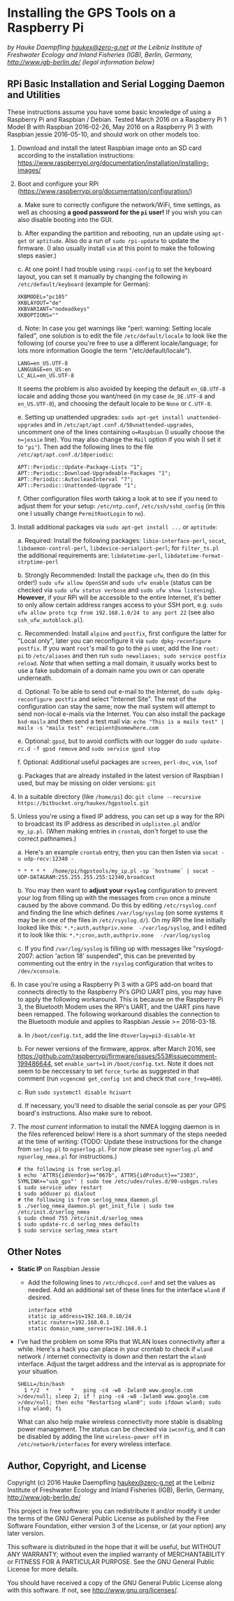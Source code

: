 
Installing the GPS Tools on a Raspberry Pi
==========================================

*by Hauke Daempfling <haukex@zero-g.net>
at the Leibniz Institute of Freshwater Ecology and Inland Fisheries (IGB),
Berlin, Germany, <http://www.igb-berlin.de/>
(legal information below)*

RPi Basic Installation and Serial Logging Daemon and Utilities
--------------------------------------------------------------

These instructions assume you have some basic knowledge of using
a Raspberry Pi and Raspbian / Debian.
Tested March 2016 on a Raspberry Pi 1 Model B with Raspbian 2016-02-26,
May 2016 on a Raspberry Pi 3 with Raspbian jessie 2016-05-10,
and should work on other models too.

1.	Download and install the latest Raspbian image onto an SD card
according to the installation instructions:
<https://www.raspberrypi.org/documentation/installation/installing-images/>

2.	Boot and configure your RPi
(<https://www.raspberrypi.org/documentation/configuration/>)

	a.	Make sure to correctly configure the network/WiFi, time settings,
	as well as choosing **a good password for the `pi` user!**
	If you wish you can also disable booting into the GUI.
	
	b.	After expanding the partition and rebooting,
	run an update using `apt-get` or `aptitude`.
	Also do a run of `sudo rpi-update` to update the firmware.
	(I also usually install `vim` at this point
	to make the following steps easier.)
	
	c.	At one point I had trouble using `raspi-config` to set the keyboard layout,
	you can set it manually by changing the following in `/etc/default/keyboard`
	(example for German):
	
		XKBMODEL="pc105"
		XKBLAYOUT="de"
		XKBVARIANT="nodeadkeys"
		XKBOPTIONS=""
	
	d.	Note: In case you get warnings like "perl: warning: Setting locale failed",
	one solution is to edit the file `/etc/default/locale` to look like the following
	(of course you're free to use a different locale/language; for lots
	more information Google the term "/etc/default/locale").
	
		LANG=en_US.UTF-8
		LANGUAGE=en_US:en
		LC_ALL=en_US.UTF-8
	
	It seems the problem is also avoided by keeping the default `en_GB.UTF-8` locale
	and adding those you want/need (in my case `de_DE.UTF-8` and `en_US.UTF-8`), and
	choosing the default locale to be `None` or `C.UTF-8`.
	
	e.	Setting up unattended upgrades:
	`sudo apt-get install unattended-upgrades` and
	in `/etc/apt/apt.conf.d/50unattended-upgrades`,
	uncomment one of the lines containing `o=Raspbian` (I usually choose the `n=jessie` line).
	You may also change the `Mail` option if you wish (I set it to `"pi"`).
	Then add the following lines to the file
	`/etc/apt/apt.conf.d/10periodic`:
	
		APT::Periodic::Update-Package-Lists "1";
		APT::Periodic::Download-Upgradeable-Packages "1";
		APT::Periodic::AutocleanInterval "7";
		APT::Periodic::Unattended-Upgrade "1";
	
	f.	Other configuration files worth taking a look at to see if you need
	to adjust them for your setup: `/etc/ntp.conf`, `/etc/ssh/sshd_config`
	(in this one I usually change `PermitRootLogin` to `no`).
	
3.	Install additional packages via `sudo apt-get install ...` or `aptitude`:
	
	a.	Required: Install the following packages: `libio-interface-perl`, `socat`,
	`libdaemon-control-perl`, `libdevice-serialport-perl`;
	for `filter_ts.pl` the additional requirements are:
	`libdatetime-perl`, `libdatetime-format-strptime-perl`
	
	b.	Strongly Recommended: Install the package `ufw`, then do (in this
	order!) `sudo ufw allow OpenSSH` and `sudo ufw enable` (status can be
	checked via `sudo ufw status verbose` and `sudo ufw show listening`).
	**However**, if your RPi will be accessible to the entire Internet, it's
	better to only allow certain address ranges access to your SSH port,
	e.g. `sudo ufw allow proto tcp from 192.168.1.0/24 to any port 22`
	(see also `ssh_ufw_autoblock.pl`).
	
	c.	Recommended: Install `alpine` and `postfix`, first configure the
	latter for "Local only", later you can reconfigure it via
	`sudo dpkg-reconfigure postfix`. If you want `root`'s mail to go to
	the `pi` user, add the line `root: pi` to `/etc/aliases` and then
	run `sudo newaliases; sudo service postfix reload`.
	*Note* that when setting a mail domain, it usually works best to use
	a fake subdomain of a domain name you own or can operate underneath.
	
	d.	Optional: To be able to send out e-mail to the Internet, do
	`sudo dpkg-reconfigure postfix` and select "Internet Site". The rest of
	the configuration can stay the same; now the mail system will attempt
	to send non-local e-mails via the Internet. You can also install the
	package `bsd-mailx` and then send a test mail via:
	`echo "This is a mailx test" | mailx -s "mailx test" recipient@somewhere.com`
	
	e.	Optional: `gpsd`, but to avoid conflicts with our logger do
	`sudo update-rc.d -f gpsd remove` and `sudo service gpsd stop`
	
	f.	Optional: Additional useful packages are `screen`, `perl-doc`, `vim`,
	`lsof`
	
	g.	Packages that are already installed in the latest version of Raspbian
	I used, but may be missing on older versions: `git`
	
4.	In a suitable directory (like `/home/pi`) do:
`git clone --recursive https://bitbucket.org/haukex/hgpstools.git`
	
5.	Unless you're using a fixed IP address, you can set up a way for the RPi
to broadcast its IP address as described in `udplisten.pl` and/or `my_ip.pl`.
(When making entries in `crontab`, don't forget to use the correct pathnames.)
	
	a.	Here's an example `crontab` entry, then you can then listen via
	`socat -u udp-recv:12340 -`
	
		* * * * *  /home/pi/hgpstools/my_ip.pl -sp `hostname` | socat - UDP-DATAGRAM:255.255.255.255:12340,broadcast
	
	b.	You may then want to **adjust your `rsyslog`** configuration
	to prevent your log from filling up with the messages from `cron`
	once a minute caused by the above command. Do this by editing
	`/etc/rsyslog.conf` and finding the line which defines
	`/var/log/syslog` (on some systems it may be in one of the files in
	`/etc/rsyslog.d/`). On my RPi the line initially looked like this:
	`*.*;auth,authpriv.none  -/var/log/syslog`, and I edited it to look
	like this: `*.*;cron,auth,authpriv.none  -/var/log/syslog`
	
	c.	If you find `/var/log/syslog` is filling up with messages like
	"rsyslogd-2007: action 'action 18' suspended", this can be prevented
	by commenting out the entry in the `rsyslog` configuration that
	writes to `/dev/xconsole`.
	
6.	In case you're using a Raspberry Pi 3 with a GPS add-on board
that connects directly to the Raspberry Pi's GPIO UART pins,
you may have to apply the following workaround.
This is because on the Raspberry Pi 3, the Bluetooth Modem uses
the RPi's UART, and the UART pins have been remapped.
The following workaround disables the connection to the Bluetooth
module and applies to Raspbian Jessie >= 2016-03-18.

	a.	In `/boot/config.txt`, add the line `dtoverlay=pi3-disable-bt`
	
	b.	For newer versions of the firmware, approx. after March 2016, see
	<https://github.com/raspberrypi/firmware/issues/553#issuecomment-199486644>,
	set `enable_uart=1` in `/boot/config.txt`. Note it does not seem to
	be neccessary to set `force_turbo` as suggested in that comment
	(run `vcgencmd get_config int` and check that `core_freq=400`).
	
	c.	Run `sudo systemctl disable hciuart`
	
	d.	If necessary, you'll need to disable the serial console as per your
	GPS board's instructions. Also make sure to reboot.
	
7.	The *most current* information to install the NMEA logging daemon is in the files
referenced below! Here is a short summary of the steps needed at the time of writing:
(TODO: Update these instructions for the change from `serlog.pl` to `ngserlog.pl`.
For now please see `ngserlog.pl` and `ngserlog_nmea.pl` for instructions.)
	
		# the following is from serlog.pl
		$ echo 'ATTRS{idVendor}=="067b", ATTRS{idProduct}=="2303", SYMLINK+="usb_gps"' | sudo tee /etc/udev/rules.d/90-usbgps.rules
		$ sudo service udev restart
		$ sudo adduser pi dialout
		# the following is from serlog_nmea_daemon.pl
		$ ./serlog_nmea_daemon.pl get_init_file | sudo tee /etc/init.d/serlog_nmea
		$ sudo chmod 755 /etc/init.d/serlog_nmea
		$ sudo update-rc.d serlog_nmea defaults
		$ sudo service serlog_nmea start

Other Notes
-----------

-	**Static IP** on Raspbian Jessie
	
	-	Add the following lines to `/etc/dhcpcd.conf` and set the values as needed.
	Add an additional set of these lines for the interface `wlan0` if desired.
	
			interface eth0
			static ip_address=192.168.0.10/24
			static routers=192.168.0.1
			static domain_name_servers=192.168.0.1
	
-	I've had the problem on some RPis that WLAN loses connectivity after
	a while. Here's a hack you can place in your crontab to check if
	`wlan0` network / internet connectivity is down and then restart the
	`wlan0` interface. Adjust the target address and the interval as is
	appropriate for your situation.
	
		SHELL=/bin/bash
		  1 */2  *   *   *   ping -c4 -w8 -Iwlan0 www.google.com >/dev/null; sleep 2; if ! ping -c4 -w8 -Iwlan0 www.google.com >/dev/null; then echo "Restarting wlan0"; sudo ifdown wlan0; sudo ifup wlan0; fi
	
	What can also help make wireless connectivity more stable is disabling
	power management. The status can be checked via `iwconfig`, and it can
	be disabled by adding the line `wireless-power off` in
	`/etc/network/interfaces` for every wireless interface.
	


Author, Copyright, and License
------------------------------

Copyright (c) 2016 Hauke Daempfling <haukex@zero-g.net>
at the Leibniz Institute of Freshwater Ecology and Inland Fisheries (IGB),
Berlin, Germany, <http://www.igb-berlin.de/>

This project is free software: you can redistribute it and/or modify
it under the terms of the GNU General Public License as published by
the Free Software Foundation, either version 3 of the License, or
(at your option) any later version.

This software is distributed in the hope that it will be useful,
but WITHOUT ANY WARRANTY; without even the implied warranty of
MERCHANTABILITY or FITNESS FOR A PARTICULAR PURPOSE. See the
GNU General Public License for more details.

You should have received a copy of the GNU General Public License
along with this software. If not, see <http://www.gnu.org/licenses/>.
